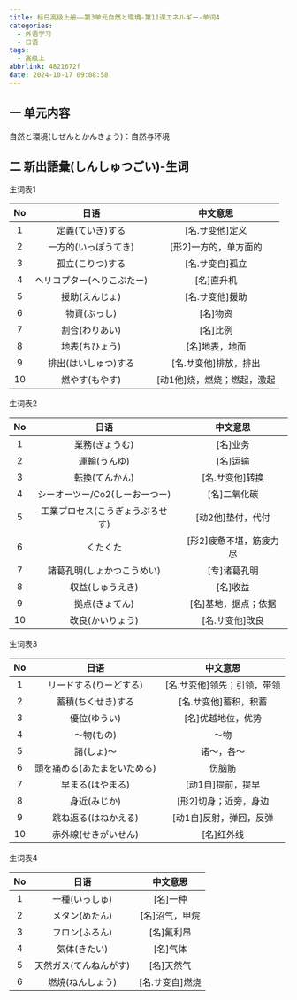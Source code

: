 ```yaml
---
title: 标日高级上册——第3单元自然と環境-第11课エネルギー-单词4
categories:
  - 外语学习
  - 日语
tags:
  - 高级上
abbrlink: 4821672f
date: 2024-10-17 09:08:58
---
```

## 一 单元内容

自然と環境(しぜんとかんきょう)：自然与环境

<!--more-->

## 二 新出語彙(しんしゅつごい)-生词

生词表1

|  No  |            日语            |          中文意思           |
| :--: | :------------------------: | :-------------------------: |
|  1   |      定義(ていぎ)する      |       [名.サ变他]定义       |
|  2   |    一方的(いっぽうてき)    |    [形2]一方的，单方面的    |
|  3   |      孤立(こりつ)する      |       [名.サ变自]孤立       |
|  4   | ヘリコプター(へりこぷたー) |         [名]直升机          |
|  5   |       援助(えんじょ)       |       [名.サ变他]援助       |
|  6   |        物資(ぶっし)        |          [名]物资           |
|  7   |       割合(わりあい)       |          [名]比例           |
|  8   |       地表(ちひょう)       |       [名]地表，地面        |
|  9   |    排出(はいしゅつ)する    |    [名.サ变他]排放，排出    |
|  10  |       燃やす(もやす)       | [动1他]烧，燃烧；燃起，激起 |

生词表2


|  No  |               日语               |        中文意思         |
| :--: | :------------------------------: | :---------------------: |
|  1   |          業務(ぎょうむ)          |        [名]业务         |
|  2   |           運輸(うんゆ)           |        [名]运输         |
|  3   |          転換(てんかん)          |     [名.サ变他]转换     |
|  4   |  シーオーツー/Co2(しーおーつー)  |      [名]二氧化碳       |
|  5   | 工業プロセス(こうぎょうぷろせす) |    [动2他]垫付，代付    |
|  6   |             くたくた             | [形2]疲惫不堪，筋疲力尽 |
|  7   |    諸葛孔明(しょかつこうめい)    |      [专]诸葛孔明       |
|  8   |         収益(しゅうえき)         |        [名]收益         |
|  9   |          拠点(きょてん)          |  [名]基地，据点；依据   |
|  10  |         改良(かいりょう)         |     [名.サ变他]改良     |

生词表3

|  No  |             日语             |          中文意思           |
| :--: | :--------------------------: | :-------------------------: |
|  1   |    リードする(りーどする)    | [名.サ变他]领先；引领，带领 |
|  2   |      蓄積(ちくせき)する      |    [名.サ变他]蓄积，积蓄    |
|  3   |         優位(ゆうい)         |     [名]优越地位，优势      |
|  4   |          ～物(もの)          |            ～物             |
|  5   |          諸(しょ)～          |         诸～，各～          |
|  6   | 頭を痛める(あたまをいためる) |           伤脑筋            |
|  7   |       早まる(はやまる)       |      [动1自]提前，提早      |
|  8   |         身近(みじか)         |    [形2]切身；近旁，身边    |
|  9   |     跳ね返る(はねかえる)     |   [动1自]反射，弹回，反弹   |
|  10  |     赤外線(せきがいせん)     |         [名]红外线          |

生词表4

|  No  |          日语          |    中文意思     |
| :--: | :--------------------: | :-------------: |
|  1   |     一種(いっしゅ)     |    [名]一种     |
|  2   |     メタン(めたん)     | [名]沼气，甲烷  |
|  3   |     フロン(ふろん)     |   [名]氟利昂    |
|  4   |      気体(きたい)      |    [名]气体     |
|  5   | 天然ガス(てんねんがす) |   [名]天然气    |
|  6   |    燃焼(ねんしょう)    | [名.サ变自]燃烧 |

